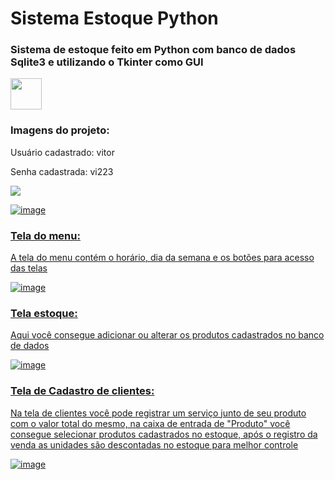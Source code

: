 # Sistema Estoque Python
### Sistema de estoque feito em Python com banco de dados Sqlite3 e utilizando o Tkinter como GUI

<div>
  <img height="50cm" src=http://ForTheBadge.com/images/badges/made-with-python.svg>

### Imagens do projeto:

Usuário cadastrado: vitor

Senha cadastrada: vi223

<div>
  <a href="https://giphy.com/gifs/HogvU1EJJLSjuxTLD6">
    <img src="https://giphy.com/embed/HogvU1EJJLSjuxTLD6.gif">
</div>
 
![image](https://user-images.githubusercontent.com/108029211/184245194-28f44776-a83c-483e-b67c-b6da6ac0860b.png)



### Tela do menu:

A tela do menu contém o horário, dia da semana e os botões para acesso das telas

![image](https://user-images.githubusercontent.com/108029211/184245365-5ebf1d90-2928-4cce-ac88-b4be69ccde33.png)



### Tela estoque:

Aqui você consegue adicionar ou alterar os produtos cadastrados no banco de dados 


![image](https://user-images.githubusercontent.com/108029211/184245332-6608c548-4d6b-4165-9f9d-b702096561b8.png)



### Tela de Cadastro de clientes:

Na tela de clientes você pode registrar um serviço junto de seu produto com o valor total do mesmo, na caixa de entrada de "Produto" você consegue selecionar produtos cadastrados no estoque, após o registro da venda as unidades são descontadas no estoque para melhor controle

![image](https://user-images.githubusercontent.com/108029211/184245436-0b540a0b-1ca1-4fe8-a561-efeb933b3d48.png)
